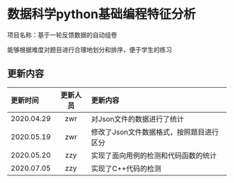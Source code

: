 # 数据科学python基础编程特征分析
项目名称：基于一轮反馈数据的自动组卷

能够根据难度对题目进行合理地划分和排序，便于学生的练习

## 更新内容
| 更新时间 | 更新人员 | 更新内容 |  
| :---| :---: | :--- |
| 2020.04.29 | zwr | 对Json文件的数据进行了统计 |
| 2020.05.19 | zwr | 修改了Json文件数据格式，按照题目进行区分 |
| 2020.05.20 | zzy | 实现了面向用例的检测和代码函数的统计 |
| 2020.07.05 | zzy | 实现了C++代码的检测 |


